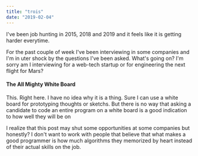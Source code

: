 ```yaml
---
title: "trois"
date: "2019-02-04"
---
```


I've been job hunting in 2015, 2018 and 2019 and it feels like it is 
getting harder everytime.

For the past couple of week I've been interviewing in some companies 
and I'm in uter shock by the questions I've been asked. What's going on?
I'm sorry am I interviewing for a web-tech startup or for engineering the 
next flight for Mars?

#### The All Mighty White Board
This. Right here. I have no idea why it is a thing. 
Sure I can use a white board for prototyping thoughts or sketchs. 
But there is no way that asking a candidate to code an entire program on 
a white board is a good indication to how well they will be on

I realize that this post may shut some opportunities at some companies but 
honestly? I don't want to work with people that believe that what makes 
a good programmer is how much algorithms they memorized by heart instead of 
their actual skills on the job.

